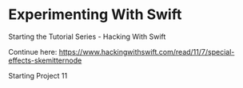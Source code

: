 # Experimenting With Swift

Starting the Tutorial Series - Hacking With Swift

Continue here:
https://www.hackingwithswift.com/read/11/7/special-effects-skemitternode

Starting Project 11





